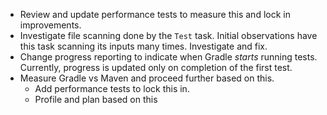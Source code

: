 
- Review and update performance tests to measure this and lock in improvements.
- Investigate file scanning done by the `Test` task. Initial observations have this task scanning its inputs many times. Investigate and fix.
- Change progress reporting to indicate when Gradle _starts_ running tests. Currently, progress is updated only on completion of the first test.
- Measure Gradle vs Maven and proceed further based on this.
    - Add performance tests to lock this in.
    - Profile and plan based on this
    
